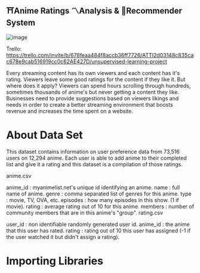 ## ⛩️Anime Ratings 〽️Analysis & 🤖Recommender System

![image](https://github.com/user-attachments/assets/d563cbb7-6fac-43ca-ae3f-2575cefde4df)


Trello: https://trello.com/invite/b/678feaa484f8accb36ff7726/ATTI2d03148c835cac678e9cab516919cc0c62AE427D/unsupervised-learning-project

Every streaming content has its own viewers and each content has it's rating. Viewers leave some good ratings for the content if they like it. But where does it apply? Viewers can spend hours scrolling through hundreds, sometimes thousands of anime's but never getting a content they like. Businesses need to provide suggestions based on viewers likings and needs in order to create a better streaming environment that boosts revenue and increases the time spent on a website.

# About Data Set

This dataset contains information on user preference data from 73,516 users on 12,294 anime. Each user is able to add anime to their completed list and give it a rating and this dataset is a compilation of those ratings.

anime.csv

anime_id : myanimelist.net's unique id identifying an anime.
name : full name of anime.
genre : comma separated list of genres for this anime.
type : movie, TV, OVA, etc.
episodes : how many episodes in this show. (1 if movie).
rating : average rating out of 10 for this anime.
members : number of community members that are in this anime's "group".
rating.csv

user_id : non identifiable randomly generated user id.
anime_id : the anime that this user has rated.
rating : rating out of 10 this user has assigned (-1 if the user watched it but didn't assign a rating).


# Importing Libraries
